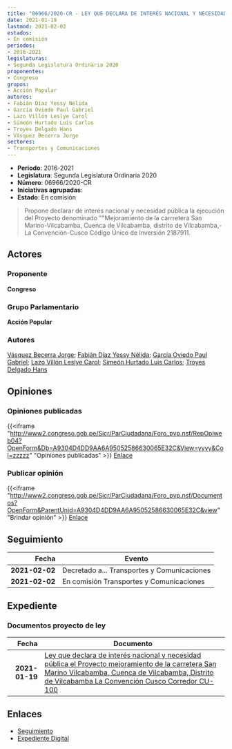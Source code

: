 ```yaml
---
title: "06966/2020-CR - LEY QUE DECLARA DE INTERÉS NACIONAL Y NECESIDAD PÚBLICA EL PROYECTO 'MEJORAMIENTO DE LA CARRETERA SAN MARINO-VILCABAMBA, CUENCA DE VILCABAMBA, DISTRITO DE VILCABAMBA-LA CONVENCIÓN-CUSCO-CORREDOR CU-100"
date: 2021-01-19
lastmod: 2021-02-02
estados:
- En comisión
periodos:
- 2016-2021
legislaturas:
- Segunda Legislatura Ordinaria 2020
proponentes:
- Congreso
grupos:
- Acción Popular
autores:
- Fabián Díaz Yessy Nélida
- García Oviedo Paul Gabriel
- Lazo Villón Leslye Carol
- Simeón Hurtado Luis Carlos
- Troyes Delgado Hans
- Vásquez Becerra Jorge
sectores:
- Transportes y Comunicaciones
---
```

- **Periodo**: 2016-2021
- **Legislatura**: Segunda Legislatura Ordinaria 2020
- **Número**: 06966/2020-CR
- **Iniciativas agrupadas**: 
- **Estado**: En comisión

> Propone declarar de interés nacional y necesidad pública la ejecución del Proyecto denominado ""Mejoramiento de la carrretera San Marino-Vilcabamba, Cuenca de Vilcabamba, distrito de Vilcabamba,-La Convención-Cusco Código Único de Inversión 2187911.


## Actores

### Proponente

**Congreso**

### Grupo Parlamentario

**Acción Popular**

### Autores

[Vásquez Becerra Jorge](mailto:mailto:jvasquezb@congreso.gob.pe); [Fabián Díaz Yessy Nélida](mailto:mailto:yfabian@congreso.gob.pe); [García Oviedo Paul Gabriel](mailto:mailto:pgarcia@congreso.gob.pe); [Lazo Villón Leslye Carol](mailto:mailto:llazo@congreso.gob.pe); [Simeón Hurtado Luis Carlos](mailto:mailto:lsimeon@congreso.gob.pe); [Troyes Delgado Hans](mailto:mailto:htroyes@congreso.gob.pe)

## Opiniones

### Opiniones publicadas

{{<iframe "http://www2.congreso.gob.pe/Sicr/ParCiudadana/Foro_pvp.nsf/RepOpiweb04?OpenForm&Db=A9304D4DD9AA6A95052586630065E32C&View=yyyy&Col=zzzzz" "Opiniones publicadas" >}}
[Enlace](http://www2.congreso.gob.pe/Sicr/ParCiudadana/Foro_pvp.nsf/RepOpiweb04?OpenForm&Db=A9304D4DD9AA6A95052586630065E32C&View=yyyy&Col=zzzzz)

### Publicar opinión

{{<iframe "http://www2.congreso.gob.pe/Sicr/ParCiudadana/Foro_pvp.nsf/Documentos?OpenForm&ParentUnid=A9304D4DD9AA6A95052586630065E32C&view" "Brindar opinión" >}}
[Enlace](http://www2.congreso.gob.pe/Sicr/ParCiudadana/Foro_pvp.nsf/Documentos?OpenForm&ParentUnid=A9304D4DD9AA6A95052586630065E32C&view)


## Seguimiento

| Fecha | Evento |
|------:|--------|
| **2021-02-02** | Decretado a... Transportes y Comunicaciones |
| **2021-02-02** | En comisión Transportes y Comunicaciones |

## Expediente

### Documentos proyecto de ley

| Fecha | Documento |
|------:|-----------|
| **2021-01-19** | [Ley que declara de interés nacional y necesidad pública el Proyecto mejoramiento de la carretera San Marino Vilcabamba, Cuenca de Vilcabamba, Distrito de Vilcabamba La Convención Cusco Corredor CU- 100](http://www.leyes.congreso.gob.pe/Documentos/2016_2021/Proyectos_de_Ley_y_de_Resoluciones_Legislativas/PL06966-20210119.pdf) |

## Enlaces

- [Seguimiento](http://www2.congreso.gob.pe/Sicr/TraDocEstProc/CLProLey2016.nsf/f7fff46988ca05b1052578e100829cc7/5fa58a2be3a796ba052586630075c324?OpenDocument)
- [Expediente Digital](http://www2.congreso.gob.pe/Sicr/TraDocEstProc/Expvirt_2011.nsf/visbusqptramdoc1621/06966?opendocument)

